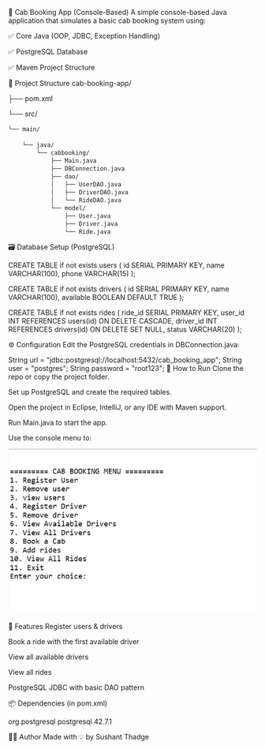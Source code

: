 🚖 Cab Booking App (Console-Based)
A simple console-based Java application that simulates a basic cab booking system using:

✅ Core Java (OOP, JDBC, Exception Handling)

✅ PostgreSQL Database

✅ Maven Project Structure

📂 Project Structure
cab-booking-app/

├── pom.xml

└── src/

    └── main/
    
        └── java/
            └── cabbooking/
                ├── Main.java
                ├── DBConnection.java
                ├── dao/
                │   ├── UserDAO.java
                │   ├── DriverDAO.java
                │   └── RideDAO.java
                └── model/
                    ├── User.java
                    ├── Driver.java
                    └── Ride.java
🗃️ Database Setup (PostgreSQL)

CREATE TABLE if not exists  users (
    id SERIAL PRIMARY KEY,
    name VARCHAR(100),
    phone VARCHAR(15)
);

CREATE TABLE if not exists  drivers (
    id SERIAL PRIMARY KEY,
    name VARCHAR(100),
    available BOOLEAN DEFAULT TRUE
);

CREATE TABLE if not exists rides (
    ride_id SERIAL PRIMARY KEY,
    user_id INT REFERENCES users(id) ON DELETE CASCADE,
    driver_id INT REFERENCES drivers(id) ON DELETE SET NULL,
    status VARCHAR(20)
);

⚙️ Configuration
Edit the PostgreSQL credentials in DBConnection.java:

String url = "jdbc:postgresql://localhost:5432/cab_booking_app";
String user = "postgres";
String password = "root123";
🚀 How to Run
Clone the repo or copy the project folder.

Set up PostgreSQL and create the required tables.

Open the project in Eclipse, IntelliJ, or any IDE with Maven support.

Run Main.java to start the app.

Use the console menu to:

![ER Diagram](./Screenshot%202025-07-09%20193232.png)





🧠 Features
Register users & drivers

Book a ride with the first available driver

View all available drivers

View all rides

PostgreSQL JDBC with basic DAO pattern

📦 Dependencies (in pom.xml)

<dependencies>
    <dependency>
        <groupId>org.postgresql</groupId>
        <artifactId>postgresql</artifactId>
        <version>42.7.1</version>
    </dependency>
</dependencies>

🧑‍💻 Author
Made with 💡 by Sushant Thadge

